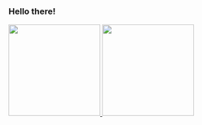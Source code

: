 ### Hello there!

<div>
  <a href="https://github.com/matheusyuribr">
  <img height="180em" src="https://github-readme-stats.vercel.app/api?username=matheusyuribr&show_icons=true&theme=synthwave&include_all_commits=true&count_private=true"/>
  <img height="180em" src="https://github-readme-stats.vercel.app/api/top-langs/?username=matheusyuribr&layout=compact&langs_count=7&theme=synthwave"/>
</div>
